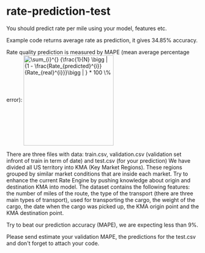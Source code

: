 # rate-prediction-test

You should predict rate per mile using your model, features etc.

Example code returns average rate as prediction, it gives 34.85% accuracy.

Rate quality prediction is measured by MAPE (mean average percentage error): <img src="https://raw.githubusercontent.com/MPopugajev/GS-homework/main/equaimage.png" align="center" border="0" alt="\sum_{i}^{} {\frac{1}{N} \bigg | {1 - \frac{Rate_{predicted}^{i}}{Rate_{real}^{i}}}\bigg | } * 100 \%" width="235" />

There are three files with data: train.csv, validation.csv (validation set infront of train in term of date) and test.csv (for your prediction)
We have divided all US territory into KMA (Key Market Regions). These regions grouped by similar market conditions that are inside each market. Try to enhance the current Rate Engine by pushing knowledge about origin and destination KMA into model. 
The dataset contains the following features: the number of miles of the route, the type of the transport (there are three main types of transport), used for transporting the cargo, the weight of the cargo, the date when the cargo was picked up, the KMA origin point and the KMA destination point.

Try to beat our prediction accuracy (MAPE), we are expecting less than 9%.

Please send estimate your validation MAPE, the predictions for the test.csv and don't forget to attach your code.


